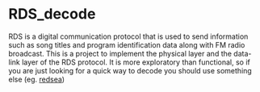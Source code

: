 # RDS_decode

RDS is a digital communication protocol that is used to send information such as song titles and program identification 
data along with FM radio broadcast. This is a project to implement the physical layer and the data-link layer of the 
RDS protocol. It is more exploratory than functional, so if you are just looking for a quick way to decode you should use something else (eg. [redsea](https://github.com/windytan/redsea))
